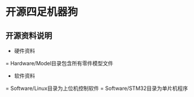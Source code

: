 # 开源四足机器狗
## 开源资料说明
* 硬件资料

= Hardware/Model目录包含所有零件模型文件
* 软件资料

= Software/Linux目录为上位机控制软件
= Software/STM32目录为单片机程序
